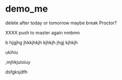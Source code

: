 # demo_me
delete after today or tomorrow maybe break Proctor?



XXXX push to master again nmbmn



b hjgjhg jhkkjhkjh kjhkjh
jhgj
kjhkjh







ukihiu



,mjhkjuioiuy


dsfgksjdfh
